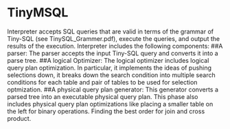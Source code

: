 # TinyMSQL
Interpreter accepts SQL queries that are valid in terms of the grammar of Tiny-SQL (see TinySQL_Grammer.pdf), execute the queries, and output the results of the execution. Interpreter includes the following components:
##A parser: 
The parser accepts the input Tiny-SQL query and converts it into a parse tree. 
##A logical Optimizer:
The logical optimizer includes logical query plan optimization. In particular, it implements the ideas of pushing selections down, it breaks down the search condition into multiple search conditions for each table and pair of tables to be used for selection optmization.
##A physical query plan generator: 
This generator converts a parsed tree into an executable physical query plan. This phase also includes physical query plan
optimizations like placing a smaller table on the left for binary operations. Finding the best order for join and cross product.

